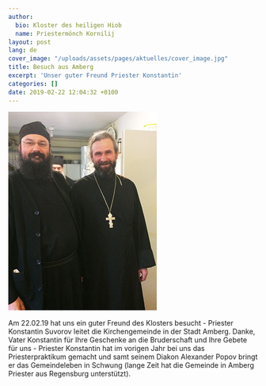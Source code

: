 ```yaml
---
author:
  bio: Kloster des heiligen Hiob
  name: Priestermönch Kornilij
layout: post
lang: de
cover_image: "/uploads/assets/pages/aktuelles/cover_image.jpg"
title: Besuch aus Amberg
excerpt: 'Unser guter Freund Priester Konstantin'
categories: []
date: 2019-02-22 12:04:32 +0100
---
```

<div class="full zoomable"><img src="/uploads/media/2019/19.02.22.jpg"></div>

Am 22.02.19 hat uns ein guter Freund des Klosters besucht - Priester Konstantin Suvorov leitet die Kirchengemeinde in der Stadt Amberg. Danke, Vater Konstantin für Ihre Geschenke an die Bruderschaft und Ihre Gebete für uns - Priester Konstantin hat im vorigen Jahr bei uns das Priesterpraktikum gemacht und samt seinem Diakon Alexander Popov bringt er das Gemeindeleben in Schwung (lange Zeit hat die Gemeinde in Amberg Priester aus Regensburg unterstützt).
